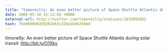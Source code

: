 ```yaml
---
title: "timoreilly: An even better picture of Space Shuttle Atlantis during solar  transit: http://bit.ly/O1Xkv"
date: 2009-05-18 15:12:03 +0000
external-url: http://twitter.com/timoreilly/statuses/1833092662
hash: 75e909890359291b63c326e164b2946d
---
```


timoreilly: An even better picture of Space Shuttle Atlantis during solar transit: http://bit.ly/O1Xkv
